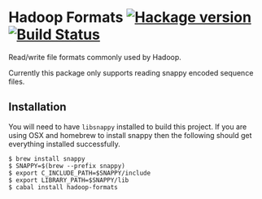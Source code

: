 # Hadoop Formats [![Hackage version](https://img.shields.io/hackage/v/hadoop-formats.svg?style=flat)](http://hackage.haskell.org/package/hadoop-formats) [![Build Status](http://img.shields.io/travis/jystic/hadoop-formats.svg?style=flat)](https://travis-ci.org/jystic/hadoop-formats)

Read/write file formats commonly used by Hadoop.

Currently this package only supports reading snappy encoded sequence files.

## Installation

You will need to have `libsnappy` installed to build this project. If you are
using OSX and homebrew to install snappy then the following should get
everything installed successfully.

    $ brew install snappy
    $ SNAPPY=$(brew --prefix snappy)
    $ export C_INCLUDE_PATH=$SNAPPY/include
    $ export LIBRARY_PATH=$SNAPPY/lib
    $ cabal install hadoop-formats
